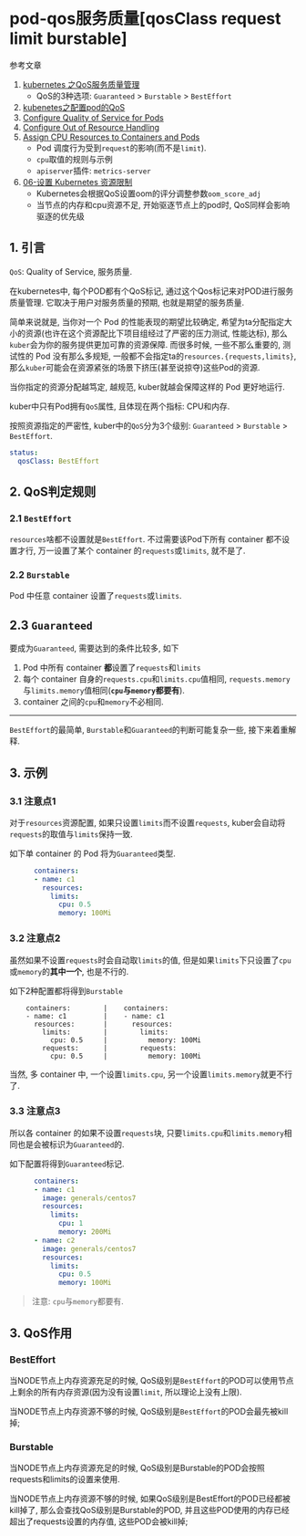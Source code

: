 # pod-qos服务质量[qosClass request limit burstable]

参考文章

1. [kubernetes 之QoS服务质量管理](https://www.cnblogs.com/tylerzhou/p/11043280.html)
    - QoS的3种选项: `Guaranteed` > `Burstable` > `BestEffort`
2. [kubenetes之配置pod的QoS](https://www.cnblogs.com/tylerzhou/p/11043282.html)
3. [Configure Quality of Service for Pods](https://kubernetes.io/docs/tasks/configure-pod-container/quality-service-pod/)
4. [Configure Out of Resource Handling](https://kubernetes.io/docs/tasks/administer-cluster/out-of-resource/)
5. [Assign CPU Resources to Containers and Pods](https://kubernetes.io/docs/tasks/configure-pod-container/assign-cpu-resource/)
    - Pod 调度行为受到`request`的影响(而不是`limit`).
    - `cpu`取值的规则与示例
    - `apiserver`插件: `metrics-server`
6. [06-设置 Kubernetes 资源限制](https://www.jianshu.com/p/352909c038f8)
    - Kubernetes会根据QoS设置oom的评分调整参数`oom_score_adj`
    - 当节点的内存和cpu资源不足, 开始驱逐节点上的pod时, QoS同样会影响驱逐的优先级

## 1. 引言

`QoS`: Quality of Service, 服务质量.

在kubernetes中, 每个POD都有个QoS标记, 通过这个Qos标记来对POD进行服务质量管理. 它取决于用户对服务质量的预期, 也就是期望的服务质量. 

简单来说就是, 当你对一个 Pod 的性能表现的期望比较确定, 希望为ta分配指定大小的资源(也许在这个资源配比下项目组经过了严密的压力测试, 性能达标), 那么`kuber`会为你的服务提供更加可靠的资源保障. 而很多时候, 一些不那么重要的, 测试性的 Pod 没有那么多规矩, 一般都不会指定ta的`resources.{requests,limits}`, 那么`kuber`可能会在资源紧张的场景下挤压(甚至说掠夺)这些Pod的资源.

当你指定的资源分配越笃定, 越规范, kuber就越会保障这样的 Pod 更好地运行.

kuber中只有Pod拥有`QoS`属性, 且体现在两个指标: CPU和内存.

按照资源指定的严密性, kuber中的`QoS`分为3个级别: `Guaranteed` > `Burstable` > `BestEffort`.

```yaml
status:
  qosClass: BestEffort
```

## 2. QoS判定规则

### 2.1 `BestEffort`

`resources`啥都不设置就是`BestEffort`. 不过需要该Pod下所有 container 都不设置才行, 万一设置了某个 container 的`requests`或`limits`, 就不是了.

### 2.2 `Burstable`

Pod 中任意 container 设置了`requests`或`limits`.

## 2.3 `Guaranteed`

要成为`Guaranteed`, 需要达到的条件比较多, 如下

1. Pod 中所有 container **都**设置了`requests`和`limits`
2. 每个 container 自身的`requests.cpu`和`limits.cpu`值相同, `requests.memory`与`limits.memory`值相同(**`cpu`与`memory`都要有**).
3. container 之间的`cpu`和`memory`不必相同.

------

`BestEffort`的最简单, `Burstable`和`Guaranteed`的判断可能复杂一些, 接下来着重解释.

## 3. 示例

### 3.1 注意点1

对于`resources`资源配置, 如果只设置`limits`而不设置`requests`, kuber会自动将`requests`的取值与`limits`保持一致.

如下单 container 的 Pod 将为`Guaranteed`类型.

```yaml
      containers:
      - name: c1
        resources:
          limits:
            cpu: 0.5
            memory: 100Mi
```

### 3.2 注意点2

虽然如果不设置`requests`时会自动取`limits`的值, 但是如果`limits`下只设置了`cpu`或`memory`的**其中一个**, 也是不行的.

如下2种配置都将得到`Burstable`

```
    containers:        |    containers:           
    - name: c1         |    - name: c1            
      resources:       |      resources:          
        limits:        |        limits:           
          cpu: 0.5     |          memory: 100Mi   
        requests:      |        requests:         
          cpu: 0.5     |          memory: 100Mi   
```

当然, 多 container 中, 一个设置`limits.cpu`, 另一个设置`limits.memory`就更不行了.

### 3.3 注意点3

所以各 container 的如果不设置`requests`块, 只要`limits.cpu`和`limits.memory`相同也是会被标识为`Guaranteed`的.

如下配置将得到`Guaranteed`标记.

```yaml
      containers:
      - name: c1
        image: generals/centos7
        resources:
          limits:
            cpu: 1
            memory: 200Mi
      - name: c2
        image: generals/centos7
        resources:
          limits:
            cpu: 0.5
            memory: 100Mi
```

> 注意: `cpu`与`memory`都要有. 

## 3. QoS作用

### BestEffort

当NODE节点上内存资源充足的时候, QoS级别是`BestEffort`的POD可以使用节点上剩余的所有内存资源(因为没有设置`limit`, 所以理论上没有上限). 

当NODE节点上内存资源不够的时候, QoS级别是`BestEffort`的POD会最先被kill掉; 

### Burstable

当NODE节点上内存资源充足的时候, QoS级别是Burstable的POD会按照requests和limits的设置来使用. 

当NODE节点上内存资源不够的时候, 如果QoS级别是BestEffort的POD已经都被kill掉了, 那么会查找QoS级别是Burstable的POD, 并且这些POD使用的内存已经超出了requests设置的内存值, 这些POD会被kill掉; 


